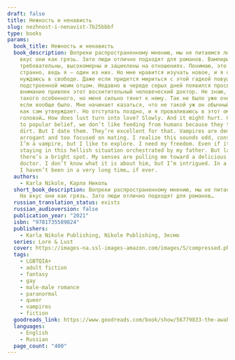 ```yaml
---
draft: false
title: Нежность и ненависть
slug: nezhnost-i-nenavist-7b25bbbf
type: books
params:
  book_title: Нежность и ненависть
  book_description: Вопреки распространенному мнению, мы не питаемся людьми. На
    вкус они как грязь. Зато люди отлично подходят для романов. Вампиры слишком
    требовательны, высокомерны и зациклены на отношениях. Понимаю, это звучит
    странно, ведь я – один из них. Но мне нравится изучать новое, и я остро
    нуждаюсь в свободе. Даже если придется мириться с этой гадкой ловушкой,
    подстроенной моим отцом. Недавно в череде серых дней появился просвет. Мое
    внимание привлек этот восхитительный человеческий доктор. Не знаю, что в нем
    такого особенного, но меня сильно тянет к нему. Так не было уже очень давно,
    если вообще было. Мне начинает казаться, что не такой уж он обычный человек,
    как сам утверждает. Но отступать поздно, и я проваливаюсь в этот омут с
    головой… How does lust turn into love? Slowly. And it might hurt. Contrary
    to popular belief, we don’t like feeding from humans because they taste like
    dirt. But I date them. They’re excellent for that. Vampires are demanding,
    arrogant and too focused on mating. I realize this sounds odd, considering
    I’m a vampire, but I like to explore. I need my freedom. Even if it means
    staying in this hellish situation orchestrated by my father. But lately,
    there’s a bright spot. My senses are pulling me toward a delicious human
    doctor. I don’t know what it is about him, but I’m intrigued. In a way that
    I haven’t been in a very long time… if ever.
  authors:
    - Karla Nikole, Карла Николь
  short_book_description: Вопреки распространенному мнению, мы не питаемся людьми.
    На вкус они как грязь. Зато люди отлично подходят для романов…
  russian_translation_status: exists
  russian_audioversion: false
  publication_year: "2021"
  isbn: "9781735589824"
  publishers:
    - Karla Nikole Publishing, Nikole Publishing, Эксмо
  series: Lore & Lust
  cover: https://images-na.ssl-images-amazon.com/images/S/compressed.photo.goodreads.com/books/1629853935i/56779833.jpg
  tags:
    - LGBTQIA+
    - adult fiction
    - fantasy
    - gay
    - male-male romance
    - paranormal
    - queer
    - vampires
    - fiction
  goodreads_link: https://www.goodreads.com/book/show/56779833-the-awakening
  languages:
    - English
    - Russian
  page_count: "400"
---
```


